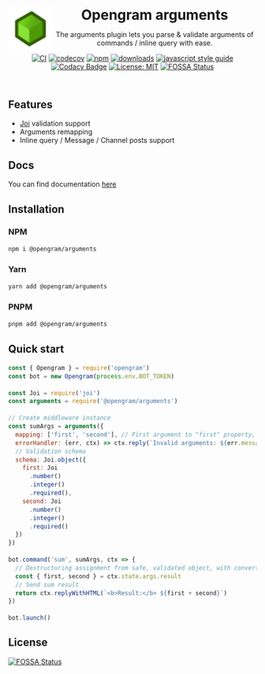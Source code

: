 <header>
<img src="https://raw.githubusercontent.com/OpengramJS/opengram/master/docs/media/Logo.svg" alt="logo" height="90" align="left">
<h1 style="display: inline">Opengram arguments</h1>

The arguments plugin lets you parse & validate arguments of commands / inline query with ease.

[![CI][ci-image]][ci-url] [![codecov][codecov-image]][codecov-url] [![npm][npm-image]][npm-url] [![downloads][downloads-image]][downloads-url] [![javascript style guide][standard-image]][standard-url] [![Codacy Badge][codacy-image]][codacy-url] [![License: MIT][license-image]][license-url] [![FOSSA Status][fossa-image]][fossa-url]

</header>

## Features
-   [Joi](https://joi.dev/) validation support
-   Arguments remapping
-   Inline query / Message / Channel posts support

## Docs

You can find documentation [here](https://t.me/)

## Installation

### NPM
```bash
npm i @opengram/arguments
```

### Yarn
```bash
yarn add @opengram/arguments
```

### PNPM
```bash
pnpm add @opengram/arguments
```

## Quick start

```js
const { Opengram } = require('opengram')
const bot = new Opengram(process.env.BOT_TOKEN)

const Joi = require('joi')
const arguments = require('@opengram/arguments')
  
// Create middleware instance
const sumArgs = arguments({
  mapping: ['first', 'second'], // First argument to "first" property, second to "second" property
  errorHandler: (err, ctx) => ctx.reply(`Invalid arguments: ${err.message}`), // Error handler for validation errors
  // Validation schema
  schema: Joi.object({
    first: Joi
      .number()
      .integer()
      .required(),
    second: Joi
      .number()
      .integer()
      .required()
  })
})

bot.command('sum', sumArgs, ctx => {
  // Destructuring assignment from safe, validated object, with converted to number args
  const { first, second } = ctx.state.args.result
  // Send sum result
  return ctx.replyWithHTML(`<b>Result:</b> ${first + second}`)
})

bot.launch()
```

## License
[![FOSSA Status](https://app.fossa.com/api/projects/git%2Bgithub.com%2FOpengramJS%2Farguments.svg?type=large)](https://app.fossa.com/projects/git%2Bgithub.com%2FOpengramJS%2Farguments?ref=badge_large)

[codecov-image]: https://codecov.io/gh/OpengramJS/arguments/branch/master/graph/badge.svg?token=7SSVHV4Y6V
[codecov-url]: https://codecov.io/gh/OpengramJS/arguments
[license-image]: https://img.shields.io/badge/License-MIT-yellow.svg
[license-url]: https://opensource.org/licenses/MIT
[codacy-image]: https://app.codacy.com/project/badge/Grade/0ba3bf1b270946918b13e2730d190156
[codacy-url]: https://www.codacy.com/gh/OpengramJS/arguments/dashboard?utm_source=github.com&amp;utm_medium=referral&amp;utm_content=OpengramJS/opengram&amp;utm_campaign=Badge_Grade
[ci-image]: https://github.com/OpengramJS/arguments/actions/workflows/ci.yml/badge.svg?branch=master
[ci-url]: https://github.com/OpengramJS/arguments/actions/workflows/ci.yml
[npm-image]: https://img.shields.io/npm/v/@opengram/arguments.svg
[npm-url]: https://npmjs.com/package/@opengram/arguments
[downloads-image]: https://img.shields.io/npm/dm/@opengram/arguments.svg
[downloads-url]: https://npmjs.com/package/@opengram/arguments
[standard-image]: https://img.shields.io/badge/code_style-standard-brightgreen.svg
[standard-url]: https://standardjs.com

[fossa-image]: https://app.fossa.com/api/projects/git%2Bgithub.com%2FOpengramJS%2Farguments.svg?type=shield
[fossa-url]: https://app.fossa.com/projects/git%2Bgithub.com%2FOpengramJS%2Farguments?ref=badge_shield
